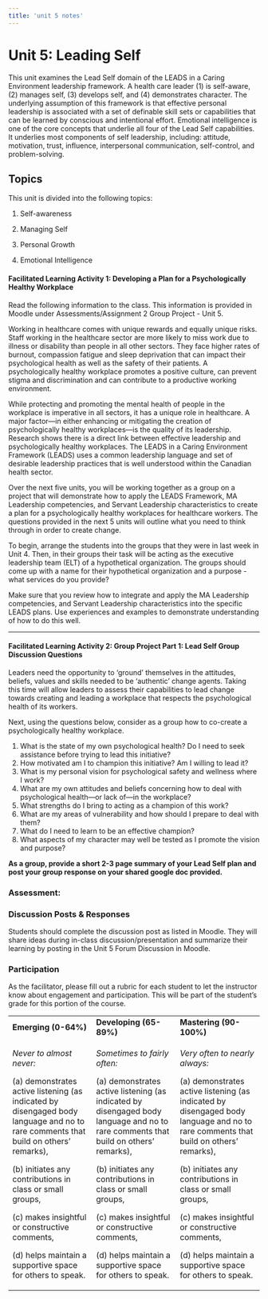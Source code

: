 ```yaml
---
title: 'unit 5 notes'
---
```


# Unit 5: Leading Self

This unit examines the Lead Self domain of the LEADS in a Caring Environment leadership framework. A health care leader (1) is self-aware, (2) manages self, (3) develops self, and (4) demonstrates character. The underlying assumption of this framework is that effective personal leadership is associated with a set of definable skill sets or capabilities that can be learned by conscious and intentional effort. Emotional intelligence is one of the core concepts that underlie all four of the Lead Self capabilities. It underlies most components of self leadership, including: attitude, motivation, trust, influence, interpersonal communication, self-control, and problem-solving.


## Topics

This unit is divided into the following topics:

1. Self-awareness

2. Managing Self

3. Personal Growth

4. Emotional Intelligence

#### Facilitated Learning Activity 1: Developing a Plan for a Psychologically Healthy Workplace

Read the following information to the class.  This information is provided in Moodle under Assessments/Assignment 2 Group Project - Unit 5.

Working in healthcare comes with unique rewards and equally unique risks. Staff working in the healthcare sector are more likely to miss work due to illness or disability than people in all other sectors. They face higher rates of burnout, compassion fatigue and sleep deprivation that can impact their psychological health as well as the safety of their patients. A psychologically healthy workplace promotes a positive culture, can prevent stigma and discrimination and can contribute to a productive working environment.

While protecting and promoting the mental health of people in the workplace is imperative in all sectors, it has a unique role in healthcare. A major factor—in either enhancing or mitigating the creation of psychologically healthy workplaces—is the quality of its leadership. Research shows there is a direct link between effective leadership and psychologically healthy workplaces. The LEADS in a Caring Environment
Framework (LEADS) uses a common leadership language and set of desirable leadership practices that is well understood within the Canadian health sector.

Over the next five units, you will be working together as a group on a project that will demonstrate how to apply the LEADS Framework, MA Leadership competencies, and Servant Leadership characteristics to create a plan for a psychologically healthy workplaces for healthcare workers. The questions provided in the next 5 units will outline what you need to think through in order to create change.

To begin, arrange the students into the groups that they were in last week in Unit 4.  Then, in their groups their task will be acting as the executive leadership team (ELT) of a hypothetical organization.  The groups should come up with a name for their hypothetical organization and a purpose - what services do you provide?

Make sure that you review how to integrate and apply the MA Leadership competencies, and Servant Leadership characteristics into the specific LEADS plans. Use experiences and examples to demonstrate understanding of how to do this well.

---

#### Facilitated Learning Activity 2: Group Project Part 1: Lead Self Group Discussion Questions

Leaders need the opportunity to ‘ground’ themselves in the attitudes, beliefs, values and skills needed to be ‘authentic’ change agents. Taking this time will allow leaders to assess their capabilities to lead change towards creating and leading a workplace that respects the psychological health of its workers.

Next, using the questions below, consider as a group how to co-create a psychologically healthy workplace.

1. What is the state of my own psychological health? Do I need to seek assistance before trying to lead this initiative?
2. How motivated am I to champion this initiative? Am I willing to lead it?
3. What is my personal vision for psychological safety and wellness where I work?
4. What are my own attitudes and beliefs concerning how to deal with psychological health—or
   lack of—in the workplace?
5. What strengths do I bring to acting as a champion of this work?
6. What are my areas of vulnerability and how should I prepare to deal with them?
7. What do I need to learn to be an effective champion?
8. What aspects of my character may well be tested as I promote the vision and purpose?

**As a group, provide a short 2-3 page summary of your Lead Self plan and post your group response on your shared google doc provided.**



### Assessment:

### Discussion Posts & Responses 

Students should complete the discussion post as listed in Moodle. They will share ideas during in-class discussion/presentation and summarize their learning by posting in the Unit 5 Forum Discussion in Moodle. 

### Participation

As the facilitator, please fill out a rubric for each student to let the instructor know about engagement and participation. This will be part of the student’s grade for this portion of the course.

<table>
<tbody>
<tr class="odd">
<td><strong>Emerging (0-64%)</strong></td>
<td><strong>Developing (65-89%)</strong></td>
<td><strong>Mastering (90-100%)</strong></td>
</tr>
<tr class="even">
<td><p><em>Never to almost never:</em></p>
<p>(a) demonstrates active listening (as indicated by disengaged body language and no to rare comments that build on others’ remarks),</p>
<p>(b) initiates any contributions in class or small groups,</p>
<p>(c) makes insightful or constructive comments,</p>
<p>(d) helps maintain a supportive space for others to speak.</p></td>
<td><p><em>Sometimes to fairly often:</em></p>
<p>(a) demonstrates active listening (as indicated by disengaged body language and no to rare comments that build on others’ remarks),</p>
<p>(b) initiates any contributions in class or small groups,</p>
<p>(c) makes insightful or constructive comments,</p>
<p>(d) helps maintain a supportive space for others to speak.</p></td>
<td><p><em>Very often to nearly always:</em></p>
<p>(a) demonstrates active listening (as indicated by disengaged body language and no to rare comments that build on others’ remarks),</p>
<p>(b) initiates any contributions in class or small groups,</p>
<p>(c) makes insightful or constructive comments,</p>
<p>(d) helps maintain a supportive space for others to speak.</p></td>
</tr>
</tbody>
</table>
